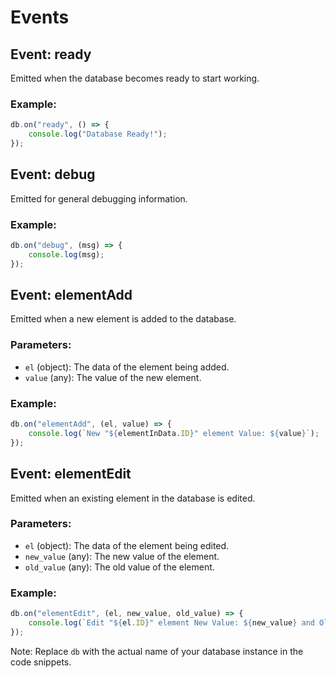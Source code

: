 # Events

## Event: ready
Emitted when the database becomes ready to start working.

### Example:
```javascript
db.on("ready", () => {
    console.log("Database Ready!");
});
```

## Event: debug
Emitted for general debugging information.

### Example:
```javascript
db.on("debug", (msg) => {
    console.log(msg);
});
```

## Event: elementAdd
Emitted when a new element is added to the database.

### Parameters:
- `el` (object): The data of the element being added.
- `value` (any): The value of the new element.

### Example:
```javascript
db.on("elementAdd", (el, value) => {
    console.log(`New "${elementInData.ID}" element Value: ${value}`);
});
```

## Event: elementEdit
Emitted when an existing element in the database is edited.

### Parameters:
- `el` (object): The data of the element being edited.
- `new_value` (any): The new value of the element.
- `old_value` (any): The old value of the element.

### Example:
```javascript
db.on("elementEdit", (el, new_value, old_value) => {
    console.log(`Edit "${el.ID}" element New Value: ${new_value} and Old value: ${old_value}`);
});
```

Note: Replace `db` with the actual name of your database instance in the code snippets.